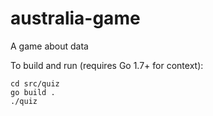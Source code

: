 # australia-game
A game about data

To build and run (requires Go 1.7+ for context):
```
cd src/quiz
go build .
./quiz
```
